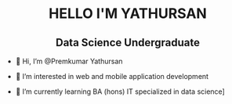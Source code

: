 <div align="center">
  <h1>HELLO I'M YATHURSAN</h1>
</div>
<div align="center">
  <h2>Data Science Undergraduate </h2>
</div>

- 👋 Hi, I’m @Premkumar Yathursan
  
- 👀 I’m interested in web and mobile application development
  
- 🌱 I’m currently learning BA (hons) IT specialized in data science]



<!---
PremYathursan/PremYathursan is a ✨ special ✨ repository because its `README.md` (this file) appears on your GitHub profile.
You can click the Preview link to take a look at your changes.
--->
